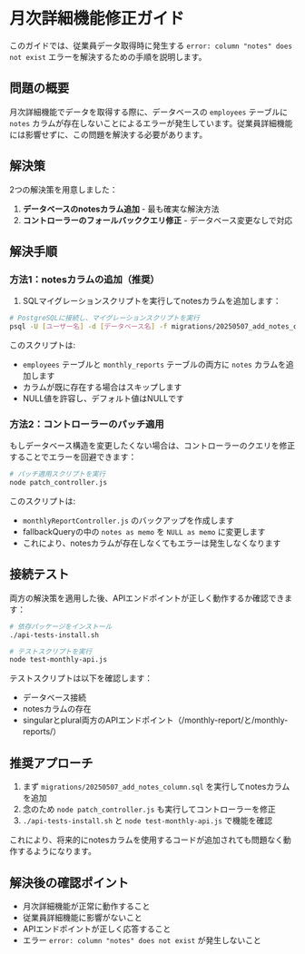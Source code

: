 # 月次詳細機能修正ガイド

このガイドでは、従業員データ取得時に発生する `error: column "notes" does not exist` エラーを解決するための手順を説明します。

## 問題の概要

月次詳細機能でデータを取得する際に、データベースの `employees` テーブルに `notes` カラムが存在しないことによるエラーが発生しています。従業員詳細機能には影響せずに、この問題を解決する必要があります。

## 解決策

2つの解決策を用意しました：

1. **データベースのnotesカラム追加** - 最も確実な解決方法
2. **コントローラーのフォールバッククエリ修正** - データベース変更なしで対応

## 解決手順

### 方法1：notesカラムの追加（推奨）

1. SQLマイグレーションスクリプトを実行してnotesカラムを追加します：

```bash
# PostgreSQLに接続し、マイグレーションスクリプトを実行
psql -U [ユーザー名] -d [データベース名] -f migrations/20250507_add_notes_column.sql
```

このスクリプトは:
- `employees` テーブルと `monthly_reports` テーブルの両方に `notes` カラムを追加します
- カラムが既に存在する場合はスキップします
- NULL値を許容し、デフォルト値はNULLです

### 方法2：コントローラーのパッチ適用

もしデータベース構造を変更したくない場合は、コントローラーのクエリを修正することでエラーを回避できます：

```bash
# パッチ適用スクリプトを実行
node patch_controller.js
```

このスクリプトは:
- `monthlyReportController.js` のバックアップを作成します
- fallbackQueryの中の `notes as memo` を `NULL as memo` に変更します
- これにより、notesカラムが存在しなくてもエラーは発生しなくなります

## 接続テスト

両方の解決策を適用した後、APIエンドポイントが正しく動作するか確認できます：

```bash
# 依存パッケージをインストール
./api-tests-install.sh

# テストスクリプトを実行
node test-monthly-api.js
```

テストスクリプトは以下を確認します：
- データベース接続
- notesカラムの存在
- singularとplural両方のAPIエンドポイント（/monthly-report/と/monthly-reports/）

## 推奨アプローチ

1. まず `migrations/20250507_add_notes_column.sql` を実行してnotesカラムを追加
2. 念のため `node patch_controller.js` も実行してコントローラーを修正
3. `./api-tests-install.sh` と `node test-monthly-api.js` で機能を確認

これにより、将来的にnotesカラムを使用するコードが追加されても問題なく動作するようになります。

## 解決後の確認ポイント

- 月次詳細機能が正常に動作すること
- 従業員詳細機能に影響がないこと
- APIエンドポイントが正しく応答すること
- エラー `error: column "notes" does not exist` が発生しないこと